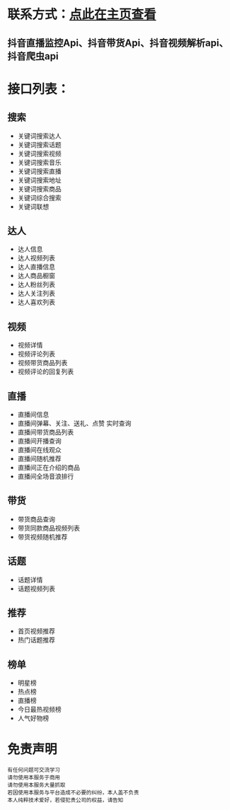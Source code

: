 # 联系方式：[点此在主页查看](https://github.com/DouYinApi) 

## 抖音直播监控Api、抖音带货Api、抖音视频解析api、抖音爬虫api
# 接口列表：

## 搜索

- 关键词搜索达人 
- 关键词搜索话题
- 关键词搜索视频
- 关键词搜索音乐
- 关键词搜索直播
- 关键词搜索地址
- 关键词搜索商品
- 关键词综合搜索
- 关键词联想

## 达人

- 达人信息
- 达人视频列表
- 达人直播信息
- 达人商品橱窗
- 达人粉丝列表
- 达人关注列表
- 达人喜欢列表

## 视频

- 视频详情
- 视频评论列表
- 视频带货商品列表
- 视频评论的回复列表

## 直播

- 直播间信息
- 直播间弹幕、关注、送礼、点赞 实时查询
- 直播间带货商品列表
- 直播间开播查询
- 直播间在线观众
- 直播间随机推荐
- 直播间正在介绍的商品
- 直播间全场音浪排行

## 带货

- 带货商品查询
- 带货同款商品视频列表
- 带货视频随机推荐

## 话题

- 话题详情
- 话题视频列表

## 推荐

- 首页视频推荐
- 热门话题推荐

## 榜单

- 明星榜
- 热点榜
- 直播榜
- 今日最热视频榜
- 人气好物榜 

#  免责声明
```
有任何问题可交流学习  
请勿使用本服务于商用   
请勿使用本服务大量抓取  
若因使用本服务与平台造成不必要的纠纷，本人盖不负责  
本人纯粹技术爱好，若侵犯贵公司的权益，请告知  
```
